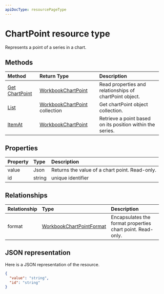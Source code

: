 ```yaml
---
apiDocType: resourcePageType
---
```

# ChartPoint resource type

Represents a point of a series in a chart.


## Methods

| Method		   | Return Type	|Description|
|:---------------|:--------|:----------|
|[Get ChartPoint](../api/chartpoint_get.md) | [WorkbookChartPoint](chartpoint.md) |Read properties and relationships of chartPoint object.|
|[List](../api/chartpoint_list.md) | [WorkbookChartPoint](chartpoint.md) collection |Get chartPoint object collection. |
|[ItemAt](../api/chartpointscollection_itemat.md)|[WorkbookChartPoint](chartpoint.md)|Retrieve a point based on its position within the series.|

## Properties
| Property	   | Type	|Description|
|:---------------|:--------|:----------|
|value|Json|Returns the value of a chart point. Read-only.|
|id|string|unique identifier|

## Relationships
| Relationship | Type	|Description|
|:---------------|:--------|:----------|
|format|[WorkbookChartPointFormat](chartpointformat.md)|Encapsulates the format properties chart point. Read-only.|

## JSON representation

Here is a JSON representation of the resource.

<!--{
  "blockType": "resource",
  "optionalProperties": [],
  "keyProperty": "id",
  "baseType": "microsoft.graph.entity",
  "@odata.type": "microsoft.graph.workbookChartPoint"
}-->

```json
{
  "value": "string",
  "id": "string"
}

```

<!-- uuid: 8fcb5dbc-d5aa-4681-8e31-b001d5168d79
2015-10-25 14:57:30 UTC -->
<!-- {
  "type": "#page.annotation",
  "description": "ChartPoint resource",
  "keywords": "",
  "section": "documentation",
  "tocPath": ""
}-->